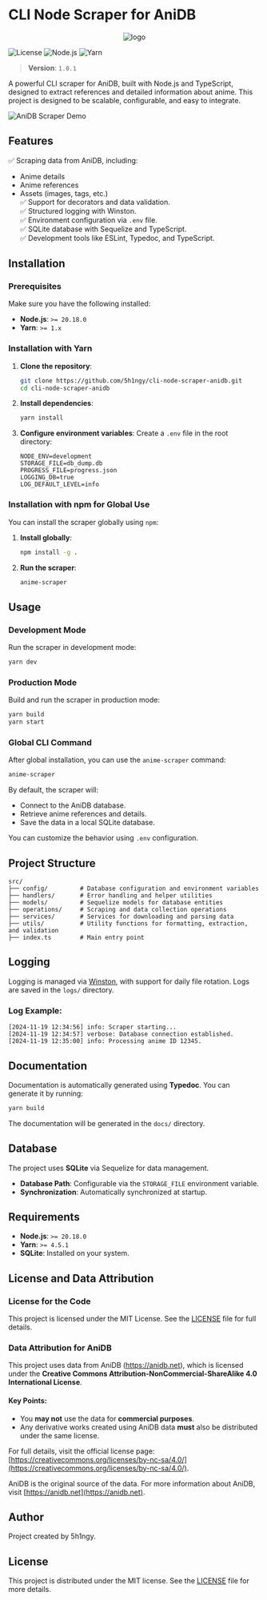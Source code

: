 # **CLI Node Scraper for AniDB**

<p align="center">
  <img src="./assets/logo.png" alt="logo">
</p>

![License](https://img.shields.io/badge/license-MIT-blue.svg)
![Node.js](https://img.shields.io/badge/node-%3E%3D20.18.0-green)
![Yarn](https://img.shields.io/badge/yarn-%3E%3D4.5.1-green)

> **Version**: `1.0.1`

A powerful CLI scraper for AniDB, built with Node.js and TypeScript, designed to extract references and detailed information about anime. This project is designed to be scalable, configurable, and easy to integrate.

![AniDB Scraper Demo](./assets/thumbnail.png) <!-- Placeholder: Replace with actual image -->

## **Features**

✅ Scraping data from AniDB, including:
  - Anime details
  - Anime references
  - Assets (images, tags, etc.)  
✅ Support for decorators and data validation.  
✅ Structured logging with Winston.  
✅ Environment configuration via `.env` file.  
✅ SQLite database with Sequelize and TypeScript.  
✅ Development tools like ESLint, Typedoc, and TypeScript.

## **Installation**

### Prerequisites

Make sure you have the following installed:
- **Node.js**: `>= 20.18.0`
- **Yarn**: `>= 1.x`

### Installation with Yarn

1. **Clone the repository**:
   ```bash
   git clone https://github.com/5h1ngy/cli-node-scraper-anidb.git
   cd cli-node-scraper-anidb
   ```

2. **Install dependencies**:
   ```bash
   yarn install
   ```

3. **Configure environment variables**:
   Create a `.env` file in the root directory:
   ```env
   NODE_ENV=development
   STORAGE_FILE=db_dump.db
   PROGRESS_FILE=progress.json
   LOGGING_DB=true
   LOG_DEFAULT_LEVEL=info
   ```

### Installation with npm for Global Use

You can install the scraper globally using `npm`:

1. **Install globally**:
   ```bash
   npm install -g .
   ```

2. **Run the scraper**:
   ```bash
   anime-scraper
   ```

## **Usage**

### Development Mode
Run the scraper in development mode:
```bash
yarn dev
```

### Production Mode
Build and run the scraper in production mode:
```bash
yarn build
yarn start
```

### Global CLI Command
After global installation, you can use the `anime-scraper` command:
```bash
anime-scraper
```

By default, the scraper will:
- Connect to the AniDB database.
- Retrieve anime references and details.
- Save the data in a local SQLite database.

You can customize the behavior using `.env` configuration.

## **Project Structure**

```
src/
├── config/         # Database configuration and environment variables
├── handlers/       # Error handling and helper utilities
├── models/         # Sequelize models for database entities
├── operations/     # Scraping and data collection operations
├── services/       # Services for downloading and parsing data
├── utils/          # Utility functions for formatting, extraction, and validation
├── index.ts        # Main entry point
```

## **Logging**

Logging is managed via [Winston](https://github.com/winstonjs/winston), with support for daily file rotation. Logs are saved in the `logs/` directory.

### Log Example:
```
[2024-11-19 12:34:56] info: Scraper starting...
[2024-11-19 12:34:57] verbose: Database connection established.
[2024-11-19 12:35:00] info: Processing anime ID 12345.
```

## **Documentation**

Documentation is automatically generated using **Typedoc**. You can generate it by running:

```bash
yarn build
```

The documentation will be generated in the `docs/` directory.

## **Database**

The project uses **SQLite** via Sequelize for data management.

- **Database Path**: Configurable via the `STORAGE_FILE` environment variable.
- **Synchronization**: Automatically synchronized at startup.

## **Requirements**

- **Node.js**: `>= 20.18.0`
- **Yarn**: `>= 4.5.1`
- **SQLite**: Installed on your system.

## **License and Data Attribution**

### License for the Code
This project is licensed under the MIT License. See the [LICENSE](LICENSE) file for full details.

### Data Attribution for AniDB
This project uses data from AniDB (https://anidb.net), which is licensed under the **Creative Commons Attribution-NonCommercial-ShareAlike 4.0 International License**.

#### Key Points:
- You **may not** use the data for **commercial purposes**.
- Any derivative works created using AniDB data **must** also be distributed under the same license.

For full details, visit the official license page: [https://creativecommons.org/licenses/by-nc-sa/4.0/](https://creativecommons.org/licenses/by-nc-sa/4.0/).

AniDB is the original source of the data. For more information about AniDB, visit [https://anidb.net](https://anidb.net).

## **Author**

Project created by 5h1ngy.

## **License**

This project is distributed under the MIT license. See the [LICENSE](LICENSE) file for more details.